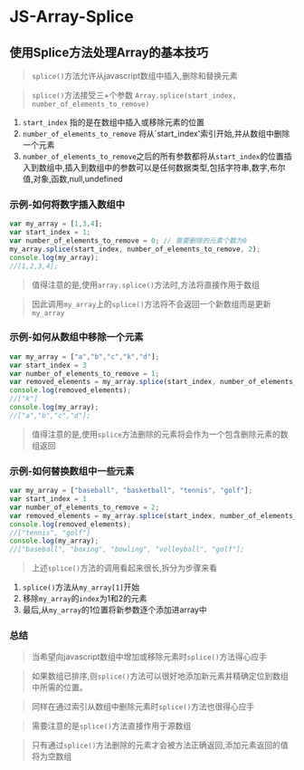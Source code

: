 # JS-Array-Splice

## 使用Splice方法处理Array的基本技巧

> `splice()`方法允许从javascript数组中插入,删除和替换元素

> `splice()`方法接受三+个参数 `Array.splice(start_index, number_of_elements_to_remove)`

1. `start_index` 指的是在数组中插入或移除元素的位置
2. `number_of_elements_to_remove` 将从`start_index'索引开始,并从数组中删除一个元素
3. `number_of_elements_to_remove`之后的所有参数都将从`start_index`的位置插入到数组中,插入到数组中的参数可以是任何数据类型,包括字符串,数字,布尔值,对象,函数,null,undefined

### 示例-如何将数字插入数组中

```javascript
var my_array = [1,3,4];
var start_index = 1;
var number_of_elements_to_remove = 0; // 需要删除的元素个数为0
my_array.splice(start_index, number_of_elements_to_remove, 2);
console.log(my_array);
//[1,2,3,4];
```

> 值得注意的是,使用`array.splice()`方法时,方法将直接作用于数组

> 因此调用`my_array`上的`splice()`方法将不会返回一个新数组而是更新`my_array`

### 示例-如何从数组中移除一个元素

```javascript
var my_array = ["a","b","c","k","d"];
var start_index = 3
var number_of_elements_to_remove = 1;
var removed_elements = my_array.splice(start_index, number_of_elements_to_remove); // splice方法返回被删除的元素
console.log(removed_elements);
//["k"]
console.log(my_array);
//["a","b","c","d"];
```

> 值得注意的是,使用`splice`方法删除的元素将会作为一个包含删除元素的数组返回

### 示例-如何替换数组中一些元素

```javascript
var my_array = ["baseball", "basketball", "tennis", "golf"];
var start_index = 1
var number_of_elements_to_remove = 2;
var removed_elements = my_array.splice(start_index, number_of_elements_to_remove, "boxing", "bowling", "volleyball"); // 移除两个元素后添加三个元素
console.log(removed_elements);
//["tennis", "golf"]
console.log(my_array);
//["baseball", "boxing", "bowling", "volleyball", "golf"];
```

> 上述`splice()`方法的调用看起来很长,拆分为步骤来看

1. `splice()`方法从`my_array[1]`开始
2. 移除`my_array`的`index`为1和2的元素
3. 最后,从`my_array`的1位置将新参数逐个添加进array中

### 总结

> 当希望向javascript数组中增加或移除元素时`splice()`方法得心应手

> 如果数组已排序,则`splice()`方法可以很好地添加新元素并精确定位到数组中所需的位置。

> 同样在通过索引从数组中删除元素时`splice()`方法也很得心应手

> 需要注意的是`splice()`方法直接作用于源数组

> 只有通过`splice()`方法删除的元素才会被方法正确返回,添加元素返回的值将为空数组